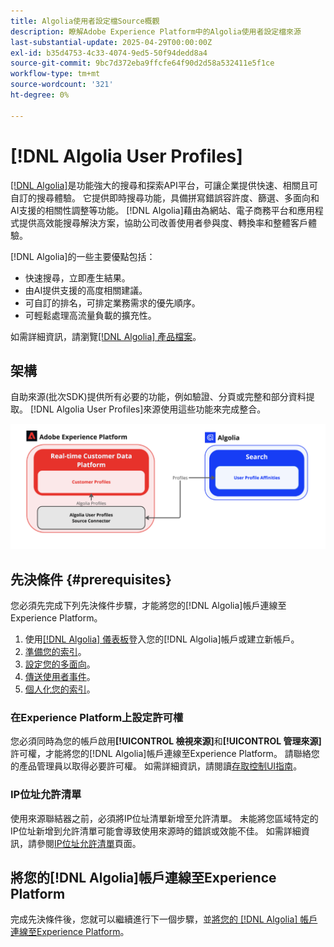 ```yaml
---
title: Algolia使用者設定檔Source概觀
description: 瞭解Adobe Experience Platform中的Algolia使用者設定檔來源
last-substantial-update: 2025-04-29T00:00:00Z
exl-id: b35d4753-4c33-4074-9ed5-50f94dedd8a4
source-git-commit: 9bc7d372eba9ffcfe64f90d2d58a532411e5f1ce
workflow-type: tm+mt
source-wordcount: '321'
ht-degree: 0%

---
```


# [!DNL Algolia User Profiles]

[[!DNL Algolia]](https://www.algolia.com/)是功能強大的搜尋和探索API平台，可讓企業提供快速、相關且可自訂的搜尋體驗。 它提供即時搜尋功能，具備拼寫錯誤容許度、篩選、多面向和AI支援的相關性調整等功能。 [!DNL Algolia]藉由為網站、電子商務平台和應用程式提供高效能搜尋解決方案，協助公司改善使用者參與度、轉換率和整體客戶體驗。

[!DNL Algolia]的一些主要優點包括：

* 快速搜尋，立即產生結果。
* 由AI提供支援的高度相關建議。
* 可自訂的排名，可排定業務需求的優先順序。
* 可輕鬆處理高流量負載的擴充性。

如需詳細資訊，請瀏覽[[!DNL Algolia] 產品檔案](https://resources.algolia.com/)。

## 架構

自助來源(批次SDK)提供所有必要的功能，例如驗證、分頁或完整和部分資料提取。 [!DNL Algolia User Profiles]來源使用這些功能來完成整合。

![Algoria與Experience Platform整合的架構](../../images/tutorials/create/algolia/user-profiles/algolia-aep-user-profiles-arch.png)

## 先決條件 {#prerequisites}

您必須先完成下列先決條件步驟，才能將您的[!DNL Algolia]帳戶連線至Experience Platform。

1. 使用[[!DNL Algolia] 儀表板](https://dashboard.algolia.com/users/sign_up)登入您的[!DNL Algolia]帳戶或建立新帳戶。
2. [準備您的索引](https://www.algolia.com/doc/guides/sending-and-managing-data/prepare-your-data/in-depth/prepare-data-in-depth/)。
3. [設定您的多面向](https://www.algolia.com/doc/guides/managing-results/refine-results/faceting/)。
4. [傳送使用者事件](https://www.algolia.com/doc/guides/sending-events/getting-started/)。
5. [個人化您的索引](https://www.algolia.com/doc/guides/personalization/advanced-personalization/configure/setup/indices/)。

### 在Experience Platform上設定許可權

您必須同時為您的帳戶啟用&#x200B;**[!UICONTROL 檢視來源]**&#x200B;和&#x200B;**[!UICONTROL 管理來源]**&#x200B;許可權，才能將您的[!DNL Algolia]帳戶連線至Experience Platform。 請聯絡您的產品管理員以取得必要許可權。 如需詳細資訊，請閱讀[存取控制UI指南](../../../access-control/abac/ui/permissions.md)。

### IP位址允許清單

使用來源聯結器之前，必須將IP位址清單新增至允許清單。 未能將您區域特定的IP位址新增到允許清單可能會導致使用來源時的錯誤或效能不佳。 如需詳細資訊，請參閱[IP位址允許清單](../../ip-address-allow-list.md)頁面。

## 將您的[!DNL Algolia]帳戶連線至Experience Platform

完成先決條件後，您就可以繼續進行下一個步驟，並[將您的 [!DNL Algolia] 帳戶連線至Experience Platform](../../tutorials/ui/create/data-partners/algolia-user-profiles.md)。
